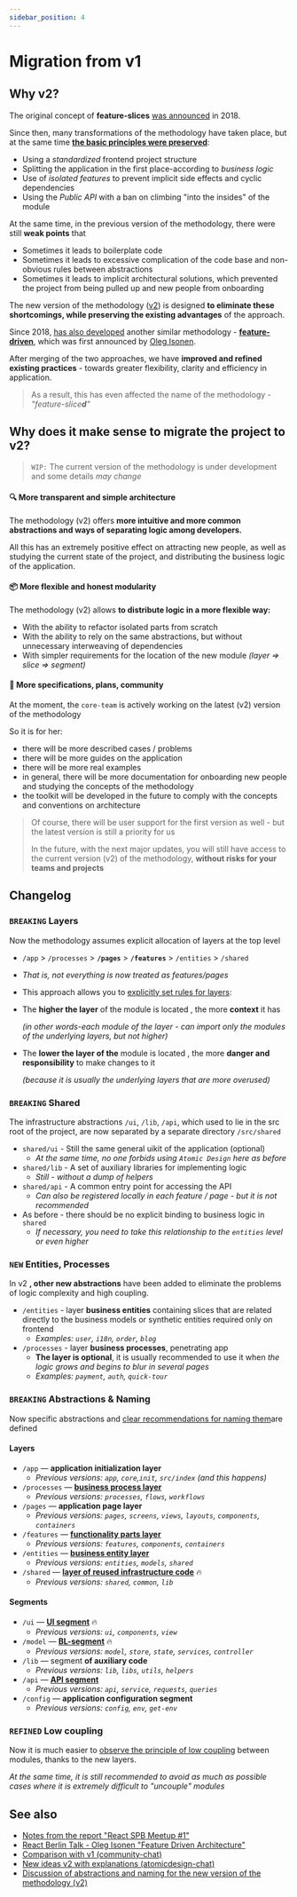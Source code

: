 ```yaml
---
sidebar_position: 4
---
```


# Migration from v1

## Why v2?

The original concept of **feature-slices** [was announced][ext-tg-spb] in 2018.

Since then, many transformations of the methodology have taken place, but at the same time **[the basic principles were preserved][ext-v1]**:

- Using a *standardized* frontend project structure
- Splitting the application in the first place-according to *business logic*
- Use of *isolated features* to prevent implicit side effects and cyclic dependencies
- Using the *Public API* with a ban on climbing "into the insides" of the module

At the same time, in the previous version of the methodology, there were still **weak points** that

- Sometimes it leads to boilerplate code
- Sometimes it leads to excessive complication of the code base and non-obvious rules between abstractions
- Sometimes it leads to implicit architectural solutions, which prevented the project from being pulled up and new people from onboarding

The new version of the methodology ([v2][ext-v2]) is designed **to eliminate these shortcomings, while preserving the existing advantages** of the approach.

Since 2018, [has also developed][ext-fdd-issues] another similar methodology - [**feature-driven**][ext-fdd], which was first announced by [Oleg Isonen][ext-kof].

After merging of the two approaches, we have **improved and refined existing practices** - towards greater flexibility, clarity and efficiency in application.

> As a result, this has even affected the name of the methodology - *"feature-slice**d**"*

## Why does it make sense to migrate the project to v2?

> `WIP:` The current version of the methodology is under development and some details *may change*

#### 🔍 More transparent and simple architecture

The methodology (v2) offers **more intuitive and more common abstractions and ways of separating logic among developers.**

All this has an extremely positive effect on attracting new people, as well as studying the current state of the project, and distributing the business logic of the application.

#### 📦 More flexible and honest modularity

The methodology (v2) allows **to distribute logic in a more flexible way:**

- With the ability to refactor isolated parts from scratch
- With the ability to rely on the same abstractions, but without unnecessary interweaving of dependencies
- With simpler requirements for the location of the new module *(layer => slice => segment)*

#### 🚀 More specifications, plans, community

At the moment, the `core-team` is actively working on the latest (v2) version of the methodology

So it is for her:

- there will be more described cases / problems
- there will be more guides on the application
- there will be more real examples
- in general, there will be more documentation for onboarding new people and studying the concepts of the methodology
- the toolkit will be developed in the future to comply with the concepts and conventions on architecture

> Of course, there will be user support for the first version as well - but the latest version is still a priority for us
>
> In the future, with the next major updates, you will still have access to the current version (v2) of the methodology, **without risks for your teams and projects**

## Changelog

### `BREAKING` Layers

Now the methodology assumes explicit allocation of layers at the top level

- `/app` > `/processes` > **`/pages`** > **`/features`** > `/entities` > `/shared`
- *That is, not everything is now treated as features/pages*
- This approach allows you to [explicitly set rules for layers][ext-tg-v2-draft]:
- The **higher the layer** of the module is located , the more **context** it has
  
  *(in other words-each module of the layer - can import only the modules of the underlying layers, but not higher)*

- The **lower the layer of the** module is located , the more **danger and responsibility** to make changes to it

  *(because it is usually the underlying layers that are more overused)*

### `BREAKING` Shared

The infrastructure abstractions `/ui`, `/lib`, `/api`, which used to lie in the src root of the project, are now separated by a separate directory `/src/shared`

- `shared/ui` - Still the same general uikit of the application (optional)
  - *At the same time, no one forbids using `Atomic Design` here as before*
- `shared/lib` - A set of auxiliary libraries for implementing logic
  - *Still - without a dump of helpers*
- `shared/api` - A common entry point for accessing the API
  - *Can also be registered locally in each feature / page - but it is not recommended*
- As before - there should be no explicit binding to business logic in `shared`
  - *If necessary, you need to take this relationship to the `entities` level or even higher*

### `NEW` Entities, Processes

In v2 **, other new abstractions** have been added to eliminate the problems of logic complexity and high coupling.

- `/entities` - layer **business entities** containing slices that are related directly to the business models or synthetic entities required only on frontend
  - *Examples: `user`, `i18n`, `order`, `blog`*
- `/processes` - layer **business processes**, penetrating app
  - **The layer is optional**, it is usually recommended to use it when *the logic grows and begins to blur in several pages*
  - *Examples: `payment`, `auth`, `quick-tour`*

### `BREAKING` Abstractions & Naming

Now specific abstractions and [clear recommendations for naming them][refs-adaptability]are defined

[disc-process]: https://github.com/feature-sliced/documentation/discussions/20
[disc-features]: https://github.com/feature-sliced/documentation/discussions/23
[disc-entities]: https://github.com/feature-sliced/documentation/discussions/18#discussioncomment-422649
[disc-shared]: https://github.com/feature-sliced/documentation/discussions/31#discussioncomment-453020

[disc-ui]: https://github.com/feature-sliced/documentation/discussions/31#discussioncomment-453132
[disc-model]: https://github.com/feature-sliced/documentation/discussions/31#discussioncomment-472645
[disc-api]: https://github.com/feature-sliced/documentation/discussions/66

#### Layers

- `/app` — **application initialization layer**
  - *Previous versions: `app`, `core`,`init`, `src/index` (and this happens)*
- `/processes` — [**business process layer**][disc-process]
  - *Previous versions: `processes`, `flows`, `workflows`*
- `/pages` — **application page layer**
  - *Previous versions: `pages`, `screens`, `views`, `layouts`, `components`, `containers`*
- `/features` — [**functionality parts layer**][disc-features]
  - *Previous versions: `features`, `components`, `containers`*
- `/entities` — [**business entity layer**][disc-entities]
  - *Previous versions: `entities`, `models`, `shared`*
- `/shared` — [**layer of reused infrastructure code**][disc-shared] 🔥
  - *Previous versions: `shared`, `common`, `lib`*

#### Segments

- `/ui` — [**UI segment**][disc-ui] 🔥
  - *Previous versions: `ui`, `components`, `view`*
- `/model` — [**BL-segment**][disc-model] 🔥
  - *Previous versions: `model`, `store`, `state`, `services`, `controller`*
- `/lib` — segment **of auxiliary code**
  - *Previous versions: `lib`, `libs`, `utils`, `helpers`*
- `/api` — [**API segment**][disc-api]
  - *Previous versions: `api`, `service`, `requests`, `queries`*
- `/config` — **application configuration segment**
  - *Previous versions: `config`, `env`, `get-env`*

### `REFINED` Low coupling

Now it is much easier to [observe the principle of low coupling][refs-low-coupling] between modules, thanks to the new layers.

*At the same time, it is still recommended to avoid as much as possible cases where it is extremely difficult to "uncouple" modules*

## See also

- [Notes from the report "React SPB Meetup #1"][ext-tg-spb]
- [React Berlin Talk - Oleg Isonen "Feature Driven Architecture"][ext-kof-fdd]
- [Comparison with v1 (community-chat)](https://t.me/feature_sliced/493)
- [New ideas v2 with explanations (atomicdesign-chat)][ext-tg-v2-draft]
- [Discussion of abstractions and naming for the new version of the methodology (v2)](https://github.com/feature-sliced/documentation/discussions/31)

[refs-low-coupling]: /docs/reference/isolation/coupling-cohesion
[refs-adaptability]: /docs/about/understanding/naming

[ext-v1]: https://featureslices.dev/v1.0.html
[ext-tg-spb]: https://t.me/feature_slices
[ext-fdd]: https://github.com/feature-sliced/documentation/tree/rc/feature-driven
[ext-fdd-issues]: https://github.com/kof/feature-driven-architecture/issues
[ext-v2]: https://github.com/feature-sliced/documentation
[ext-kof]: https://github.com/kof
[ext-kof-fdd]: https://www.youtube.com/watch?v=BWAeYuWFHhs
[ext-tg-v2-draft]: https://t.me/atomicdesign/18708
